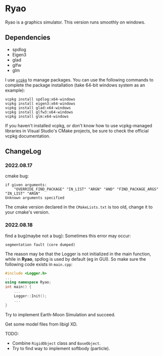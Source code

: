 # Ryao
Ryao is a graphics simulator. This version runs smoothly on windows.

## Dependencies
- spdlog
- Eigen3
- glad
- glfw
- glm

I use [`vcpkg`](https://github.com/microsoft/vcpkg) to manage packages.
You can use the following commands to complete the package installation (take 64-bit windows system as an example):
```shell
vcpkg install spdlog:x64-windows
vcpkg install eigen3:x64-windows
vcpkg install glad:x64-windows
vcpkg install glfw3:x64-windows
vcpkg install glm:x64-windows
```
If you haven't installed vcpkg, or don't know how to use vcpkg-managed libraries in Visual Studio's CMake projects, be sure to check the official vcpkg documentation.

## ChangeLog
### 2022.08.17
cmake bug:
```
if given arguments: 
    "OVERRIDE_FIND_PACKAGE" "IN_LIST" "ARGN" "AND" "FIND_PACKAGE_ARGS" "IN_LIST" "ARGN"
Unknown arguments specified
```
The cmake version declared in the `CMakeLists.txt` is too old, change it to your cmake's version.
### 2022.08.18
find a bug(maybe not a bug): Sometimes this error may occur:
```
segmentation fault (core dumped)
```
The reason may be that the Logger is not initialized in the main function, while in **Ryao**, spdlog is used by default (eg in GUI).
So make sure the following code exists in `main.cpp`:
```c++
#include <Logger.h>
...
using namespace Ryao;
int main() {
    ...
    Logger::Init();
    ...
}
```

Try to implement Earth-Moon Simulation and succeed.

Get some model files from libigl XD.

TODO: 
- Combine `RigidObject` class and `BaseObject`.
- Try to find way to implement softbody (particle).